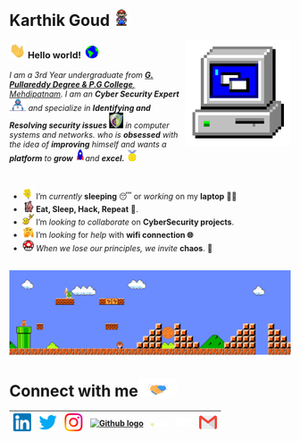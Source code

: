 # Karthik Goud&nbsp;<img src="https://github.com/thund3rb0lt0x1/thund3rb0lt/blob/main/Assets/Mario_Hello_Big.gif" width="30px">


<!-- 
    &nbsp; [![HitCount](http://hits.dwyl.com/TheDudeThatCode/TheDudeThatCode.svg)](http://hits.dwyl.com/TheDudeThatCode/TheDudeThatCode) 
-->

<img align="right" alt="PC GIF" src="https://github.com/thund3rb0lt0x1/thund3rb0lt/blob/main/Assets/PC.gif" width="190" />

### <img src="https://github.com/thund3rb0lt0x1/thund3rb0lt/blob/main/Assets/Hi.gif" width="29px"> **Hello world!** &nbsp;<img src="https://github.com/thund3rb0lt0x1/thund3rb0lt/blob/main/Assets/Earth.gif" width="24px">
<!--
An ethical hacker, also known as a white hat hacker, is someone who uses their skills and knowledge to identify and fix vulnerabilities in computer systems and networks. "Hi, my name is Karthik Goud. I am an ethical hacker and specialize in identifying and resolving security issues in computer systems and networks."
When you see a good move, look for a better one.
When we lose our principles, we invite chaos.
--->
<p>
  <em>
    I am a 3rd Year undergraduate from <a href="http://www.gprdpgc.org/"> <b>G. Pullareddy Degree & P.G College</b>, Mehdipatnam</a>.  
    I am an <b>Cyber Security Expert</b> <img src="https://github.com/thund3rb0lt0x1/thund3rb0lt/blob/main/Assets/Developer.gif" width="30px"> and specialize in <b>Identifying and Resolving security issues</b>&nbsp;<img src="https://github.com/thund3rb0lt0x1/thund3rb0lt/blob/main/Assets/security.gif" width="25px">  in computer systems and networks. who is <b>obsessed</b>
    with the idea of <b>improving</b> himself and wants a <b>platform</b> to 
    <b>grow</b> <img src="https://github.com/thund3rb0lt0x1/thund3rb0lt/blob/main/Assets/Rocket.gif" width="18px">and 
    <b>excel.</b> <img src="https://github.com/thund3rb0lt0x1/thund3rb0lt/blob/main/Assets/Medal.gif" width="20px">
  </em>  
</p>

<br>

- <img alt="GIF" src="https://github.com/thund3rb0lt0x1/thund3rb0lt/blob/main/Assets/wave.gif" width="20px" /> I’m *currently* **sleeping** 😴 or *working* on my **laptop** 👨‍💻
- <img alt="GIF" src="https://github.com/thund3rb0lt0x1/thund3rb0lt/blob/main/Assets/gandalf_parrot.gif" width="20px" /> **Eat, Sleep, Hack, Repeat** 💪.
- <img alt="GIF" src="https://github.com/thund3rb0lt0x1/thund3rb0lt/blob/main/Assets/headbang.gif" width="20px" /> I’m *looking to collaborate* on **CyberSecurity projects**.
- <img alt="GIF" src="https://github.com/thund3rb0lt0x1/thund3rb0lt/blob/main/Assets/hmm.gif" width="20px" /> I’m *looking* for *help* with **wifi connection 🌐**
- <img alt="GIF" src="https://github.com/thund3rb0lt0x1/thund3rb0lt/blob/main/Assets/powerup.gif" width="20px" /> *When we lose our principles, we invite* **chaos**. 🧔


<br>

<img src="https://github.com/thund3rb0lt0x1/thund3rb0lt/blob/main/Assets/Mario_Gameplay.gif" alt="Mario Game" width="980">

<br>

# Connect with me<img src="https://github.com/thund3rb0lt0x1/thund3rb0lt/blob/main/Assets/Handshake.gif" height="32px">



| [<img src="https://github.com/thund3rb0lt0x1/thund3rb0lt/blob/main/Assets/Linkedin.svg" alt="Linkedin Logo" width="32">](hhttps://www.linkedin.com/in/kasani-karthik-goud-b140321ab) | [<img src="https://github.com/thund3rb0lt0x1/thund3rb0lt/blob/main/Assets/Twitter.svg" alt="Twitter Logo" width="32">](https://twitter.com/kasani_123) | [<img src="https://github.com/thund3rb0lt0x1/thund3rb0lt/blob/main/Assets/Instagram.svg" alt="instagram logo" width="32">](https://www.instagram.com/k4rthikg0ud/)| [<img src="https://cdn.svgporn.com/logos/github-icon.svg" alt="Github logo" width="34">](https://github.com/thund3rb0lt0x1) | [<img src="https://github.com/thund3rb0lt0x1/thund3rb0lt/blob/main/Assets/htb.svg" alt="HackerRank Logo" width="30">](https://www.hackthebox.com/) | [<img src="https://github.com/thund3rb0lt0x1/thund3rb0lt/blob/main/Assets/tryhackme_logo_full.svg" alt="Stackoverflow Logo" width="28">](https://tryhackme.com/) | [<img src="https://github.com/thund3rb0lt0x1/thund3rb0lt/blob/main/Assets/Gmail.svg" alt="Gmail logo" height="32">](mailto:thedudethatcode@gmail.com)
|:---:|:---:|:---:|:---:|:---:|:---:|:---:|



<br>
<br>


<!--

![Dino](https://github.com/TheDudeThatCode/TheDudeThatCode/blob/master/Assets/dino.gif)

<a href="https://www.linkedin.com/in/kasani-karthik-goud-b140321ab">
    <img align="left" alt="Shubhamdeep Jha | Linkedin" width="24px" src="https://github.com/thund3rb0lt0x1/thund3rb0lt/blob/main/Assets/Linkedin.svg" />
  </a> &nbsp;&nbsp;
  <a href="https://twitter.com/kasani_123">
    <img align="left" alt="Shubhamdeep Jha | Twitter" width="26px" src="https://github.com/thund3rb0lt0x1/thund3rb0lt/blob/main/Assets/Twitter.svg" />
  </a> &nbsp;&nbsp;
  <a href="https://www.instagram.com/k4rthikg0ud/">
    <img align="left" alt="Shubhamdeep Jha | Instagram" width="24px" src="https://github.com/thund3rb0lt0x1/thund3rb0lt/blob/main/Assets/Instagram.svg" />
  </a> &nbsp;&nbsp;
  <a href="mailto:calldrive3@gmail.com">
    <img align="left" alt="Shubhamdeep Jha | Gmail" width="26px" src="https://github.com/thund3rb0lt0x1/thund3rb0lt/blob/main/Assets/Gmail.svg" />
  </a>
  
  
  
| [<img src="https://github.com/TheDudeThatCode/TheDudeThatCode/blob/master/Assets/Linkedin.svg" alt="Shubhamdeep Jha | Linkedin" width="34">](https://in.linkedin.com/in/TheDudeThatCode) | [<img src="https://github.com/TheDudeThatCode/TheDudeThatCode/blob/master/Assets/Instagram.svg" alt="instagram logo" width="24">](https://www.instagram.com/delta231_/) | [<img src="https://raw.githubusercontent.com/Delta456/Delta456/master/img/dev.png" alt="dev logo" width="24">](https://dev.to/delta456)| [<img src="https://raw.githubusercontent.com/Delta456/Delta456/master/img/deviant_art.jpg" alt="dev logo" width="24">](https://www.deviantart.com/delta2318) | [<img src="https://raw.githubusercontent.com/Delta456/Delta456/master/img/twitter.png" alt="twitter logo" width="34">](https://twitter.com/Delta2315) | [<img src="https://raw.githubusercontent.com/Delta456/Delta456/master/img/stack.svg" alt="stack logo" width="24">](https://stackoverflow.com/users/10053063/delta231) | [<img src="https://raw.githubusercontent.com/Delta456/Delta456/master/img/gitlab.png" alt="gitlab logo" width="24">](https://gitlab.com/Delta456) | [<img src="https://raw.githubusercontent.com/Delta456/Delta456/master/img/reddit.jpg" alt="reddit logo" width="24">](https://www.reddit.com/user/Delta231)
|---|---|---|---|---|---|---|---|





## 𝗠𝘆 𝗧𝗲𝗰𝗸 𝗦𝘁𝗮𝗰𝗸

<table>
  <tbody>
    <tr valign="top">
      <td width="25%" align="center">
        <span>𝗛𝗧𝗠𝗟𝟱</span><br><br><br>
        <img height="64px" src="https://cdn.svgporn.com/logos/html-5.svg">
      </td>
      <td width="25%" align="center">
        <span>𝗖𝗦𝗦𝟯</span><br><br><br>
        <img height="64px" src="https://cdn.svgporn.com/logos/css-3.svg">
      </td>
      <td width="25%" align="center">
        <span>𝗝𝗮𝘃𝗮𝗦𝗰𝗿𝗶𝗽𝘁</span><br><br><br>
        <img height="64px" src="https://cdn.svgporn.com/logos/javascript.svg">
      </td>
      <td width="25%" align="center">
        <span>𝗩𝘂𝗲</span><br><br><br>
        <img height="64px" src="https://cdn.svgporn.com/logos/vue.svg">
      </td>
    </tr>
    <tr valign="top">
      <td width="25%" align="center">
        <span>𝗪𝗲𝗯𝗽𝗮𝗰𝗸</span><br><br><br>
        <img height="64px" src="https://cdn.svgporn.com/logos/webpack.svg">
      </td>
      <td width="25%" align="center">
        <span>𝗘𝘀𝗹𝗶𝗻𝘁</span><br><br><br>
        <img height="64px" src="https://cdn.svgporn.com/logos/eslint.svg">
      </td>
      <td width="25%" align="center">
        <span>𝗚𝗶𝘁</span><br><br><br>
        <img height="64px" src="https://cdn.svgporn.com/logos/git-icon.svg">
      </td>
      <td width="25%" align="center">
        <span>𝗩𝗦 𝗖𝗼𝗱𝗲</span><br><br><br>
        <img height="64px" src="https://cdn.svgporn.com/logos/visual-studio-code.svg">
      </td>
    </tr>
    <tr valign="top">
      <td width="25%" align="center">
        <span>𝗟𝗲𝘀𝘀</span><br><br><br>
        <img height="64px" src="https://cdn.svgporn.com/logos/less.svg">
      </td>
      <td width="25%" align="center">
        <span>𝗦𝗮𝘀𝘀/𝗦𝗖𝗦𝗦</span><br><br><br>
        <img height="64px" src="https://cdn.svgporn.com/logos/sass.svg">
      </td>
      <td width="25%" align="center">
        <span>𝗧𝗮𝗶𝗹𝘄𝗶𝗻𝗱𝗖𝘀𝘀</span><br><br><br>
        <img height="64px" src="https://cdn.svgporn.com/logos/tailwindcss-icon.svg">
      </td>
      <td width="25%" align="center">
        <span>𝗡𝗲𝘁𝗹𝗶𝗳𝘆</span><br><br><br>
        <img height="64px" src="https://cdn.svgporn.com/logos/netlify.svg">
      </td>
    </tr>
  </tbody>
</table>


![visitors](https://visitor-badge.laobi.icu/badge?page_id=TheDudeThatCode)

-->
